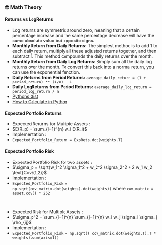 ### 🤓 Math Theory

#### Returns vs LogReturns

- Log returns are symmetric around zero, meaning that a certain percentage increase and the same percentage decrease will have the same absolute value but opposite signs.
- **Monthly Return from Daily Returns:** The simplest method is to add 1 to each daily return, multiply all these adjusted returns together, and then subtract 1. This method compounds the daily returns over the month.
- **Monthly Return from Daily Log Returns:** Simply sum all the daily log returns over the month. To convert this back into a normal return, you can use the exponential function.
- **Daily Returns from Period Returns:** `average_daily_return = (1 + period_return) ** (1/n) - 1`
- **Daily LogReturns from Period Returns:** `average_daily_log_return = period_log_return / n`
- [Pythons Gist](https://gist.github.com/Takfes/5619be28db58ef6f01ef4ee768ddd886)
- [How to Calculate in Python](https://stackoverflow.com/questions/31287552/logarithmic-returns-in-pandas-dataframe)

#### Expected Portfolio Returns

- Expected Returns for Multiple Assets :
- $E(R_p) = \sum_{i=1}^{n} w_i E(R_i)$
- Implementation :
- `Expected_Portfolio_Return = ExpRets.dot(weights.T)`

#### Expected Portfolio Risk

- Expected Portfolio Risk for two assets :
- $\sigma_p = \sqrt{w_1^2 \sigma_1^2 + w_2^2 \sigma_2^2 + 2 w_1 w_2 \text{Cov}(1,2)}$
- Implementation :
- `Expected_Portfolio_Risk = np.sqrt(cov_matrix.dot(weights).dot(weights))` where `cov_matrix = asset.cov() * 252`

<br>

- Expected Risk for Multiple Assets :
- $\sigma_p^2 = \sum_{i=1}^{n} \sum_{j=1}^{n} w_i w_j \sigma_i \sigma_j \rho_{ij}$
- Implementation :
- `Expected_Portfolio_Risk = np.sqrt(( cov_matrix.dot(weights.T).T * weights).sum(axis=1))`
